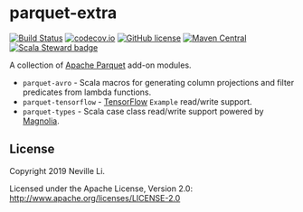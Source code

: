 parquet-extra
=============

[![Build Status](https://travis-ci.org/nevillelyh/parquet-extra.svg?branch=master)](https://travis-ci.org/nevillelyh/parquet-extra)
[![codecov.io](https://codecov.io/github/nevillelyh/parquet-extra/coverage.svg?branch=master)](https://codecov.io/github/nevillelyh/parquet-extra?branch=master)
[![GitHub license](https://img.shields.io/github/license/nevillelyh/parquet-extra.svg)](./LICENSE)
[![Maven Central](https://img.shields.io/maven-central/v/me.lyh/parquet-avro_2.13.svg)](https://maven-badges.herokuapp.com/maven-central/me.lyh/parquet-avro_2.13)
[![Scala Steward badge](https://img.shields.io/badge/Scala_Steward-helping-brightgreen.svg?style=flat&logo=data:image/png;base64,iVBORw0KGgoAAAANSUhEUgAAAA4AAAAQCAMAAAARSr4IAAAAVFBMVEUAAACHjojlOy5NWlrKzcYRKjGFjIbp293YycuLa3pYY2LSqql4f3pCUFTgSjNodYRmcXUsPD/NTTbjRS+2jomhgnzNc223cGvZS0HaSD0XLjbaSjElhIr+AAAAAXRSTlMAQObYZgAAAHlJREFUCNdNyosOwyAIhWHAQS1Vt7a77/3fcxxdmv0xwmckutAR1nkm4ggbyEcg/wWmlGLDAA3oL50xi6fk5ffZ3E2E3QfZDCcCN2YtbEWZt+Drc6u6rlqv7Uk0LdKqqr5rk2UCRXOk0vmQKGfc94nOJyQjouF9H/wCc9gECEYfONoAAAAASUVORK5CYII=)](https://scala-steward.org)

A collection of [Apache Parquet](http://parquet.apache.org/) add-on modules.

- `parquet-avro` - Scala macros for generating column projections and filter predicates from lambda functions.
- `parquet-tensorflow` - [TensorFlow](https://www.tensorflow.org/) `Example` read/write support.
- `parquet-types` - Scala case class read/write support powered by [Magnolia](https://github.com/propensive/magnolia).

## License

Copyright 2019 Neville Li.

Licensed under the Apache License, Version 2.0: http://www.apache.org/licenses/LICENSE-2.0
